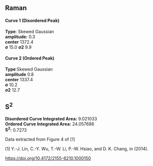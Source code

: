 ## Raman

#### Curve 1 (Disordered Peak)
**Type**: Skewed Gaussian\
**amplitude:** 0.3\
**center** 1372.4\
**σ** 15.0
**σ2** 9.9


#### Curve 2 (Ordered Peak)
**Type**:Skewed Gaussian\
**amplitude** 0.8\
**center** 1337.4\
**σ** 10.2\
**σ2** 12.7


## S<sup>2</sup>
**Disordered Curve Integrated Area:** 9.021033\
**Ordered Curve Integrated Area:** 24.057686\
**S<sup>2</sup>:** 0.7273


Data extracted from Figure 4 of [1]


[1] Y.-J. Lin, C.-Y. Wu, T.-W. Li, P.-W. Hsiao, and D. K. Chang, in (2014).


https://doi.org/10.4172/2155-6210.1000150
